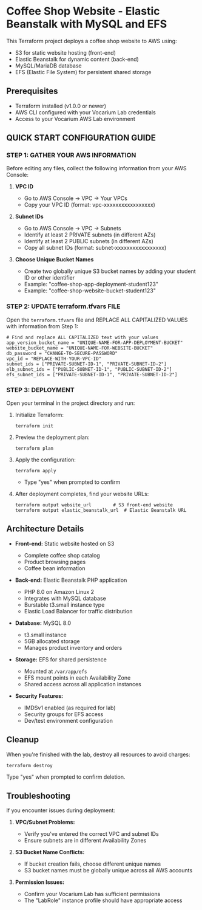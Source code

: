 # Coffee Shop Website - Elastic Beanstalk with MySQL and EFS

This Terraform project deploys a coffee shop website to AWS using:
- S3 for static website hosting (front-end)
- Elastic Beanstalk for dynamic content (back-end)
- MySQL/MariaDB database
- EFS (Elastic File System) for persistent shared storage

## Prerequisites

- Terraform installed (v1.0.0 or newer)
- AWS CLI configured with your Vocarium Lab credentials
- Access to your Vocarium AWS Lab environment

## QUICK START CONFIGURATION GUIDE

### STEP 1: GATHER YOUR AWS INFORMATION

Before editing any files, collect the following information from your AWS Console:

1. **VPC ID** 
   - Go to AWS Console → VPC → Your VPCs
   - Copy your VPC ID (format: vpc-xxxxxxxxxxxxxxxxx)

2. **Subnet IDs**
   - Go to AWS Console → VPC → Subnets
   - Identify at least 2 PRIVATE subnets (in different AZs)
   - Identify at least 2 PUBLIC subnets (in different AZs)
   - Copy all subnet IDs (format: subnet-xxxxxxxxxxxxxxxxx)

3. **Choose Unique Bucket Names**
   - Create two globally unique S3 bucket names by adding your student ID or other identifier
   - Example: "coffee-shop-app-deployment-student123"
   - Example: "coffee-shop-website-bucket-student123"

### STEP 2: UPDATE terraform.tfvars FILE

Open the `terraform.tfvars` file and REPLACE ALL CAPITALIZED VALUES with information from Step 1:

```
# Find and replace ALL CAPITALIZED text with your values
app_version_bucket_name = "UNIQUE-NAME-FOR-APP-DEPLOYMENT-BUCKET"
website_bucket_name = "UNIQUE-NAME-FOR-WEBSITE-BUCKET"
db_password = "CHANGE-TO-SECURE-PASSWORD"
vpc_id = "REPLACE-WITH-YOUR-VPC-ID"
subnet_ids = ["PRIVATE-SUBNET-ID-1", "PRIVATE-SUBNET-ID-2"]
elb_subnet_ids = ["PUBLIC-SUBNET-ID-1", "PUBLIC-SUBNET-ID-2"]
efs_subnet_ids = ["PRIVATE-SUBNET-ID-1", "PRIVATE-SUBNET-ID-2"]
```

### STEP 3: DEPLOYMENT

Open your terminal in the project directory and run:

1. Initialize Terraform:
   ```
   terraform init
   ```

2. Preview the deployment plan:
   ```
   terraform plan
   ```

3. Apply the configuration:
   ```
   terraform apply
   ```
   - Type "yes" when prompted to confirm

4. After deployment completes, find your website URLs:
   ```
   terraform output website_url        # S3 front-end website
   terraform output elastic_beanstalk_url  # Elastic Beanstalk URL
   ```

## Architecture Details

- **Front-end:** Static website hosted on S3
  - Complete coffee shop catalog
  - Product browsing pages
  - Coffee bean information

- **Back-end:** Elastic Beanstalk PHP application
  - PHP 8.0 on Amazon Linux 2
  - Integrates with MySQL database
  - Burstable t3.small instance type
  - Elastic Load Balancer for traffic distribution

- **Database:** MySQL 8.0
  - t3.small instance
  - 5GB allocated storage
  - Manages product inventory and orders

- **Storage:** EFS for shared persistence
  - Mounted at `/var/app/efs` 
  - EFS mount points in each Availability Zone
  - Shared access across all application instances

- **Security Features:**
  - IMDSv1 enabled (as required for lab)
  - Security groups for EFS access
  - Dev/test environment configuration

## Cleanup

When you're finished with the lab, destroy all resources to avoid charges:
```
terraform destroy
```
Type "yes" when prompted to confirm deletion.

## Troubleshooting

If you encounter issues during deployment:

1. **VPC/Subnet Problems:**
   - Verify you've entered the correct VPC and subnet IDs
   - Ensure subnets are in different Availability Zones

2. **S3 Bucket Name Conflicts:**
   - If bucket creation fails, choose different unique names
   - S3 bucket names must be globally unique across all AWS accounts

3. **Permission Issues:**
   - Confirm your Vocarium Lab has sufficient permissions
   - The "LabRole" instance profile should have appropriate access